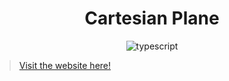 <div align="center">
    
 # Cartesian Plane

![typescript](https://img.shields.io/badge/TypeScript-007ACC?style=for-the-badge&logo=typescript&logoColor=white)

</div>

> [Visit the website here!](front-cartesian-plane.vercel.app)